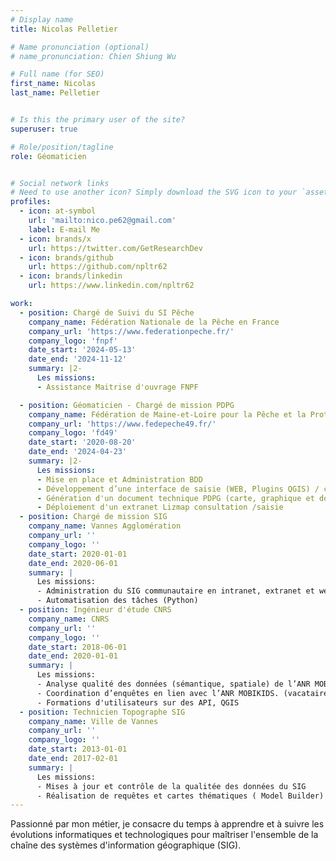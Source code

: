 ```yaml
---
# Display name
title: Nicolas Pelletier

# Name pronunciation (optional)
# name_pronunciation: Chien Shiung Wu

# Full name (for SEO)
first_name: Nicolas
last_name: Pelletier


# Is this the primary user of the site?
superuser: true

# Role/position/tagline
role: Géomaticien


# Social network links
# Need to use another icon? Simply download the SVG icon to your `assets/media/icons/` folder.
profiles:
  - icon: at-symbol
    url: 'mailto:nico.pe62@gmail.com'
    label: E-mail Me
  - icon: brands/x
    url: https://twitter.com/GetResearchDev
  - icon: brands/github
    url: https://github.com/npltr62
  - icon: brands/linkedin
    url: https://www.linkedin.com/npltr62

work:
  - position: Chargé de Suivi du SI Pêche
    company_name: Fédération Nationale de la Pêche en France
    company_url: 'https://www.federationpeche.fr/'
    company_logo: 'fnpf'
    date_start: '2024-05-13'
    date_end: '2024-11-12'
    summary: |2-
      Les missions:
      - Assistance Maitrise d'ouvrage FNPF

  - position: Géomaticien - Chargé de mission PDPG 
    company_name: Fédération de Maine-et-Loire pour la Pêche et la Protection du Milieu Aquatique
    company_url: 'https://www.fedepeche49.fr/'
    company_logo: 'fd49'
    date_start: '2020-08-20'
    date_end: '2024-04-23'
    summary: |2-
      Les missions:
      - Mise en place et Administration BDD
      - Développement d’une interface de saisie (WEB, Plugins QGIS) / consultation(WEB)
      - Génération d'un document technique PDPG (carte, graphique et données) à lavolée
      - Déploiement d'un extranet Lizmap consultation /saisie
  - position: Chargé de mission SIG
    company_name: Vannes Agglomération
    company_url: ''
    company_logo: ''
    date_start: 2020-01-01
    date_end: 2020-06-01
    summary: |
      Les missions:
      - Administration du SIG communautaire en intranet, extranet et web
      - Automatisation des tâches (Python)
  - position: Ingénieur d'étude CNRS
    company_name: CNRS
    company_url: ''
    company_logo: ''
    date_start: 2018-06-01
    date_end: 2020-01-01
    summary: |
      Les missions:
      - Analyse qualité des données (sémantique, spatiale) de l’ANR MOBIKIDS :
      - Coordination d’enquêtes en lien avec l’ANR MOBIKIDS. (vacataires / familles)
      - Formations d'utilisateurs sur des API, QGIS
  - position: Technicien Topographe SIG
    company_name: Ville de Vannes
    company_url: ''
    company_logo: ''
    date_start: 2013-01-01
    date_end: 2017-02-01
    summary: |
      Les missions:
      - Mises à jour et contrôle de la qualitée des données du SIG
      - Réalisation de requêtes et cartes thématiques ( Model Builder)
---
```

Passionné par mon métier, je consacre du temps à apprendre et à suivre les évolutions informatiques et technologiques pour maîtriser l'ensemble de la chaîne des systèmes d'information géographique (SIG).
